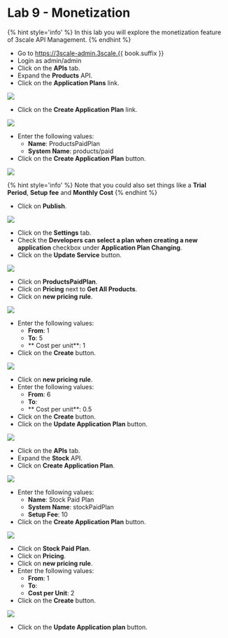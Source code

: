 # Lab 9 - Monetization

{% hint style='info' %}
In this lab you will explore the monetization feature of 3scale API Management.
{% endhint %}

* Go to https://3scale-admin.3scale.{{ book.suffix }}
* Login as admin/admin
* Click on the **APIs** tab.
* Expand the **Products** API.
* Click on the **Application Plans** link.

![](assets/Selection_386.png)

* Click on the **Create Application Plan** link.

![](assets/Selection_387.png)

* Enter the following values:
    * **Name**: ProductsPaidPlan
    * **System Name**: products/paid
* Click on the **Create Application Plan** button.   

![](assets/Selection_388.png)


{% hint style='info' %}
Note that you could also set things like a **Trial Period**, **Setup fee** and **Monthly Cost**
{% endhint %}

* Click on **Publish**.

![](assets/Selection_389.png)

* Click on the **Settings** tab.
* Check the **Developers can select a plan when creating a new application** checkbox under **Application Plan Changing**.
* Click on the **Update Service** button.

![](assets/Selection_390.png)

* Click on **ProductsPaidPlan**.
* Click on **Pricing** next to **Get All Products**.
* Click on **new pricing rule**.

![](assets/Selection_392.png)

* Enter the following values:
    * **From**: 1
    * **To**: 5
    * ** Cost per unit**: 1
* Click on the **Create** button.

![](assets/Selection_393.png)

* Click on **new pricing rule**.
* Enter the following values:
    * **From**: 6
    * **To**: 
    * ** Cost per unit**: 0.5
* Click on the **Create** button.
* Click on the **Update Application Plan** button.

![](assets/Selection_394.png)

* Click on the **APIs** tab.
* Expand the **Stock** API.
* Click on **Create Application Plan**.

![](assets/Selection_395.png)


* Enter the following values:
    * **Name**: Stock Paid Plan
    * **System Name**: stockPaidPlan
    * **Setup Fee**: 10
* Click on the **Create Application Plan** button.

![](assets/Selection_396.png)

* Click on **Stock Paid Plan**.
* Click on **Pricing**.
* Click on **new pricing rule**.
* Enter the following values:
    * **From**: 1
    * **To**:
    * **Cost per Unit**: 2
* Click on the **Create** button.

![](assets/Selection_397.png)

* Click on the **Update Application plan** button.




